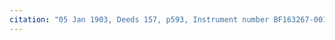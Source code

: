 ```yaml
---
citation: "05 Jan 1903, Deeds 157, p593, Instrument number BF163267-001, Tompkins County Clerk" 
---
```


